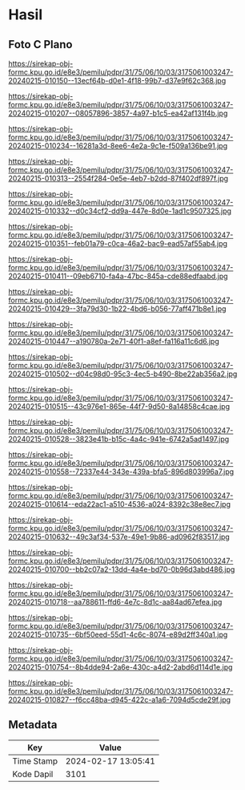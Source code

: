 # Hasil

## Foto C Plano

https://sirekap-obj-formc.kpu.go.id/e8e3/pemilu/pdpr/31/75/06/10/03/3175061003247-20240215-010150--13ecf64b-d0e1-4f18-99b7-d37e9f62c368.jpg

https://sirekap-obj-formc.kpu.go.id/e8e3/pemilu/pdpr/31/75/06/10/03/3175061003247-20240215-010207--08057896-3857-4a97-b1c5-ea42af131f4b.jpg

https://sirekap-obj-formc.kpu.go.id/e8e3/pemilu/pdpr/31/75/06/10/03/3175061003247-20240215-010234--16281a3d-8ee6-4e2a-9c1e-f509a136be91.jpg

https://sirekap-obj-formc.kpu.go.id/e8e3/pemilu/pdpr/31/75/06/10/03/3175061003247-20240215-010313--2554f284-0e5e-4eb7-b2dd-87f402df897f.jpg

https://sirekap-obj-formc.kpu.go.id/e8e3/pemilu/pdpr/31/75/06/10/03/3175061003247-20240215-010332--d0c34cf2-dd9a-447e-8d0e-1ad1c9507325.jpg

https://sirekap-obj-formc.kpu.go.id/e8e3/pemilu/pdpr/31/75/06/10/03/3175061003247-20240215-010351--feb01a79-c0ca-46a2-bac9-ead57af55ab4.jpg

https://sirekap-obj-formc.kpu.go.id/e8e3/pemilu/pdpr/31/75/06/10/03/3175061003247-20240215-010411--09eb6710-fa4a-47bc-845a-cde88edfaabd.jpg

https://sirekap-obj-formc.kpu.go.id/e8e3/pemilu/pdpr/31/75/06/10/03/3175061003247-20240215-010429--3fa79d30-1b22-4bd6-b056-77aff471b8e1.jpg

https://sirekap-obj-formc.kpu.go.id/e8e3/pemilu/pdpr/31/75/06/10/03/3175061003247-20240215-010447--a190780a-2e71-40f1-a8ef-fa116a11c6d6.jpg

https://sirekap-obj-formc.kpu.go.id/e8e3/pemilu/pdpr/31/75/06/10/03/3175061003247-20240215-010502--d04c98d0-95c3-4ec5-b490-8be22ab356a2.jpg

https://sirekap-obj-formc.kpu.go.id/e8e3/pemilu/pdpr/31/75/06/10/03/3175061003247-20240215-010515--43c976e1-865e-44f7-9d50-8a14858c4cae.jpg

https://sirekap-obj-formc.kpu.go.id/e8e3/pemilu/pdpr/31/75/06/10/03/3175061003247-20240215-010528--3823e41b-b15c-4a4c-941e-6742a5ad1497.jpg

https://sirekap-obj-formc.kpu.go.id/e8e3/pemilu/pdpr/31/75/06/10/03/3175061003247-20240215-010558--72337e44-343e-439a-bfa5-896d803996a7.jpg

https://sirekap-obj-formc.kpu.go.id/e8e3/pemilu/pdpr/31/75/06/10/03/3175061003247-20240215-010614--eda22ac1-a510-4536-a024-8392c38e8ec7.jpg

https://sirekap-obj-formc.kpu.go.id/e8e3/pemilu/pdpr/31/75/06/10/03/3175061003247-20240215-010632--49c3af34-537e-49e1-9b86-ad0962f83517.jpg

https://sirekap-obj-formc.kpu.go.id/e8e3/pemilu/pdpr/31/75/06/10/03/3175061003247-20240215-010700--bb2c07a2-13dd-4a4e-bd70-0b96d3abd486.jpg

https://sirekap-obj-formc.kpu.go.id/e8e3/pemilu/pdpr/31/75/06/10/03/3175061003247-20240215-010718--aa788611-ffd6-4e7c-8d1c-aa84ad67efea.jpg

https://sirekap-obj-formc.kpu.go.id/e8e3/pemilu/pdpr/31/75/06/10/03/3175061003247-20240215-010735--6bf50eed-55d1-4c6c-8074-e89d2ff340a1.jpg

https://sirekap-obj-formc.kpu.go.id/e8e3/pemilu/pdpr/31/75/06/10/03/3175061003247-20240215-010754--8b4dde94-2a6e-430c-a4d2-2abd6d114d1e.jpg

https://sirekap-obj-formc.kpu.go.id/e8e3/pemilu/pdpr/31/75/06/10/03/3175061003247-20240215-010827--f6cc48ba-d945-422c-a1a6-7094d5cde29f.jpg


## Metadata

| Key        | Value               |
| ---------- | ------------------- |
| Time Stamp | 2024-02-17 13:05:41 |
| Kode Dapil | 3101                |



